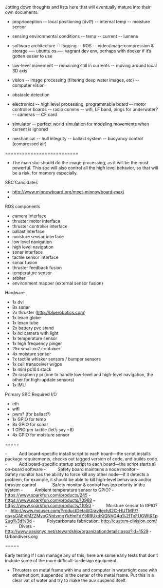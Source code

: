 Jotting down thoughts and lists here that will eventually mature into their own documents.

- proprioception
-- local positioning (dvl?)
-- internal temp
-- moisture sensor
 
- sensing environmental conditions
-- temp
-- current
-- lumens
 
- software architecture
-- logging
-- ROS
-- video/image compression & storage
—- ubuntu os
—- vagrant dev env, perhaps with docker if it’s gotten easier to use
 
- low-level movement
-- remaining still in currents
-- moving around local 3D axis
 
- vision
-- image processing (filtering deep water images, etc)
-- computer vision
 
- obstacle detection
 
- electronics
-- high level processing, programmable board
-- motor controller boards
-- radio comms -- wifi, LF band, pings for underwater?
-- cameras
-- CF card
 
- simulator
-- perfect world simulation for modeling movements when
current is ignored
 
- mechanical
-- hull integrity
-- ballast system
-- buoyancy control (compressed air)
 
==========================

* The main sbc should do the image processing, as it will be the most powerful. This sbc will also control all the high level behavior, so that will be a risk, for memory especially.

SBC Candidates
- http://www.minnowboard.org/meet-minnowboard-max/
- 
 
ROS components
- camera interface
- thruster motor interface
- thruster controller interface
- ballast interface
- moisture sensor interface
- low level navigation
- high level navigation
- sonar interface
- tactile sensor interface
- sonar fusion
- thruster feedback fusion
- temperature sensor
- arbiter
- environment mapper (external sensor fusion)

 
Hardware
- 1x dvl
- 8x sonar
- 2x thruster (http://bluerobotics.com)
- 1x lexan globe
- 1x lexan tube
- 2x battery pvc stand
- 1x hd camera with light
- 1x temperature sensor
- 1x high frequency pinger
- 25x small co2 container
- 4x moisture sensor
- ?x tactile whisker sensors / bumper sensors
- 1x cell transceiver w/gps
- 1x mini pc104 stack
- 2x raspberry pi (one to handle low-level and high-level navigation, the other for high-update sensors)
- 1x IMU

Primary SBC Required I/O
- eth
- wifi
- pwm? (for ballast?)
- 1x GPIO for temp
- 8x GPIO for sonar
- 1 GPIO per tactile (let’s say ~8)
- 4x GPIO for moisture sensor

=====

-          Add board-specific install script to each board—the script installs package requirements, checks out tagged version of code, and builds code.
-          Add board-specific startup script to each board—the script starts all on-board software
-          Safety board maintains a node monitor
-          Safety monitor has the ability to force kill any other node—if it detects a problem, for example, it should be able to kill high-level behaviors and/or thruster control
-           Safety monitor & control has top priority in the system
-          Ambient temperature sensor to GPIO?
-   https://www.sparkfun.com/products/245
-   https://www.sparkfun.com/products/10988
-   https://www.sparkfun.com/products/11050
-          Moisture sensor to GPIO?
-   http://www.mouser.com/ProductDetail/Gravitech/I2C-HUTMP/?qs=sGAEpiMZZMvoGNntvmgYkHmFdY5RRUxdKjQNVG4q%2fToFUGWtRTp2ug%3d%3d
-          Polycarbonate fabrication: http://custom-division.com/
-          Divers
-   http://www.oasisnyc.net/stewardship/organizationdetails.aspx?id=1529
-   Urbandivers.org

=====

Early testing
If I can manage any of this, here are some early tests that don’t include some of the more difficult-to-design equipment.

- Thrusters on metal frame with imu and computer in watertight case with ethernet port, suspended in the center of the metal frame. Put this in a clear vat of water and try to make the auv suspend itself.